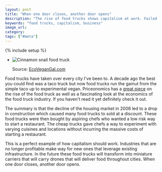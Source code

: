 ```yaml
---
layout: post
title: "When one door closes, another door opens"
description: "The rise of food trucks shows capitalism at work. Failed construction food trucks turned into a whole new type of cuisine."
keywords: "food trucks, capitalism, business"
image_url:
category:
tags: ["#meta"]
---
```

{% include setup %}
<ul class="thumbnails">
  <li class="span7">
    <div class="thumbnail">
      <img src="{{ IMG_PATH }}cinnamonsnail.jpg" alt="Cinnamon snail food truck"/>
      <p>Source: <a href="http://ecovegangal.com/eat/restaurant-reviews/item/923-video-review-the-cinnamon-snail-organic-vegan-food-truck-in-nj" target="_blank">
        EcoVeganGal.com
      </a></p>
    </div>
  </li>
</ul>

Food trucks have taken over every city I've been to. A decade ago the best you could find was a taco truck but now food trucks run the gamut from the simple taco up to experimental vegan. Priceonomics has a <a href="http://blog.priceonomics.com/post/45352687467/food-truck-economics" target="_blank">great piece</a> on the rise of the food truck as well as a fascinating look at the economics of the food truck industry. If you haven't read it yet definitely check it out.

The summary is that the decline of the housing market in 2008 led to a drop in construction which caused many food trucks to sold at a discount. These food trucks were then bought by aspiring chefs who wanted a low risk way to start a restaurant. The cheap trucks gave chefs a way to experiment with varying cuisines and locations without incurring the massive costs of starting a restaurant.

This is a perfect example of how capitalism should work. Industries that are no longer profitable make way for new ones that leverage existing infrastructure. In the future these food trucks will transform into miniature carriers that will carry drones that will deliver food throughout cities. When one door closes, another door opens.
